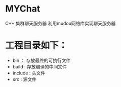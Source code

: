 # MYChat
C++ 集群聊天服务器
利用mudou网络库实现聊天服务器
# 工程目录如下：
- bin ： 存放最终的可执行文件
- build : 存放编译的中间文件
- include : 头文件
- src : 源文件
